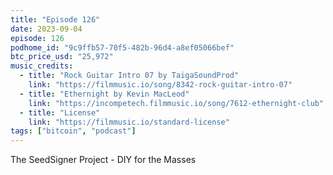 ```yaml
---
title: "Episode 126"
date: 2023-09-04
episode: 126
podhome_id: "9c9ffb57-70f5-482b-96d4-a8ef05066bef"
btc_price_usd: "25,972"
music_credits:
  - title: "Rock Guitar Intro 07 by TaigaSoundProd"
    link: "https://filmmusic.io/song/8342-rock-guitar-intro-07"
  - title: "Ethernight by Kevin MacLeod"
    link: "https://incompetech.filmmusic.io/song/7612-ethernight-club"
  - title: "License"
    link: "https://filmmusic.io/standard-license"
tags: ["bitcoin", "podcast"]
---
```


The SeedSigner Project - DIY for the Masses
